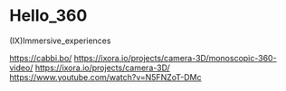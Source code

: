 # Hello_360
(IX)Immersive_experiences

https://cabbi.bo/
https://ixora.io/projects/camera-3D/monoscopic-360-video/
https://ixora.io/projects/camera-3D/
https://www.youtube.com/watch?v=N5FNZoT-DMc
